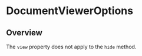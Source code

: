 # DocumentViewerOptions

<ProxySummary/>

## Overview

The `view` property does not apply to the `hide` method.

<ApiDocs/>
